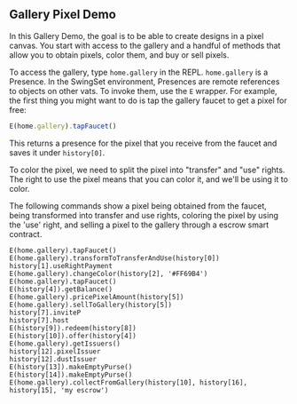 ## Gallery Pixel Demo

In this Gallery Demo, the goal is to be able to create designs in a
pixel canvas. You start with access to the gallery and a handful of
methods that allow you to obtain pixels, color them, and buy or sell
pixels. 

To access the gallery, type `home.gallery` in the REPL. `home.gallery` is a
Presence. In the SwingSet environment, Presences are remote references to objects on
other vats. To invoke them, use the `E` wrapper. For example, the
first thing you might want to do is tap the gallery faucet to get a
pixel for free: 

```js
E(home.gallery).tapFaucet()
```

This returns a presence for the pixel that you receive from the
faucet and saves it under `history[0]`.

To color the pixel, we need to split the pixel into "transfer" and
"use" rights. The right to use the pixel means that you can color it,
and we'll be using it to color. 

The following commands show a pixel being obtained from the faucet,
being transformed into transfer and use rights, coloring the pixel by
using the 'use' right, and selling a pixel to the gallery through a
escrow smart contract.  

```
E(home.gallery).tapFaucet()
E(home.gallery).transformToTransferAndUse(history[0])
history[1].useRightPayment
E(home.gallery).changeColor(history[2], '#FF69B4')
E(home.gallery).tapFaucet()
E(history[4]).getBalance()
E(home.gallery).pricePixelAmount(history[5])
E(home.gallery).sellToGallery(history[5])
history[7].inviteP
history[7].host
E(history[9]).redeem(history[8])
E(history[10]).offer(history[4])
E(home.gallery).getIssuers()
history[12].pixelIssuer
history[12].dustIssuer
E(history[13]).makeEmptyPurse()
E(history[14]).makeEmptyPurse()
E(home.gallery).collectFromGallery(history[10], history[16],
history[15], 'my escrow')
```
